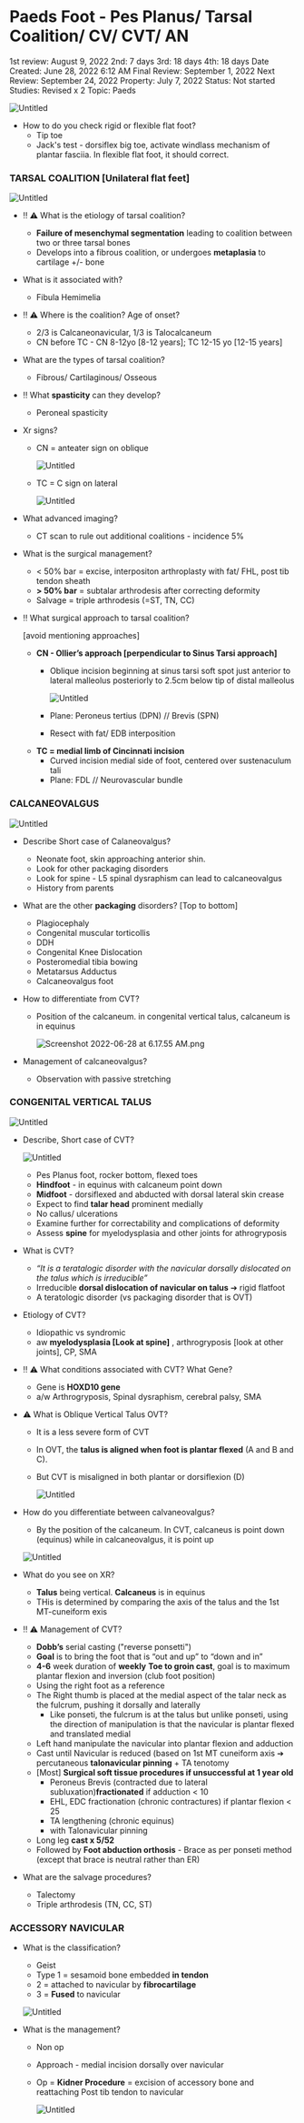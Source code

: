 # Paeds Foot - Pes Planus/ Tarsal Coalition/ CV/ CVT/ AN

1st review: August 9, 2022
2nd: 7 days
3rd: 18 days
4th: 18 days
Date Created: June 28, 2022 6:12 AM
Final Review: September 1, 2022
Next Review: September 24, 2022
Property: July 7, 2022
Status: Not started
Studies: Revised x 2
Topic: Paeds

![Untitled](Paeds%20Foot%20-%20Pes%20Planus%20Tarsal%20Coalition%20CV%20CVT%20AN%20317d409358cb49798f8302f2beba2124/Untitled.png)

- How to do you check rigid or flexible flat foot?
    - Tip toe
    - Jack's test - dorsiflex big toe, activate windlass mechanism of plantar fasciia. In flexible flat foot, it should correct.

### TARSAL COALITION [Unilateral flat feet]

![Untitled](Paeds%20Foot%20-%20Pes%20Planus%20Tarsal%20Coalition%20CV%20CVT%20AN%20317d409358cb49798f8302f2beba2124/Untitled%201.png)

- ‼️ ⚠️ What is the etiology of tarsal coalition?
    - **Failure of mesenchymal segmentation** leading to coalition between two or three tarsal bones
    - Develops into a fibrous coalition, or undergoes **metaplasia** to cartilage +/- bone
- What is it associated with?
    - Fibula Hemimelia
- ‼️ ⚠️ Where is the coalition? Age of onset?
    - 2/3 is Calcaneonavicular, 1/3 is Talocalcaneum
    - CN before TC - CN 8-12yo [8-12 years]; TC 12-15 yo [12-15 years]
- What are the types of tarsal coalition?
    - Fibrous/ Cartilaginous/ Osseous
- ‼️ What **spasticity** can they develop?
    - Peroneal spasticity
- Xr signs?
    - CN = anteater sign on oblique
        
        ![Untitled](Paeds%20Foot%20-%20Pes%20Planus%20Tarsal%20Coalition%20CV%20CVT%20AN%20317d409358cb49798f8302f2beba2124/Untitled%202.png)
        
    - TC = C sign on lateral
        
        ![Untitled](Paeds%20Foot%20-%20Pes%20Planus%20Tarsal%20Coalition%20CV%20CVT%20AN%20317d409358cb49798f8302f2beba2124/Untitled%203.png)
        
- What advanced imaging?
    - CT scan to rule out additional coalitions - incidence 5%
- What is the surgical management?
    - < 50% bar = excise, interpositon arthroplasty with fat/ FHL, post tib tendon sheath
    - **> 50% bar** = subtalar arthrodesis after correcting deformity
    - Salvage = triple arthrodesis (=ST, TN, CC)
- ‼️ What surgical approach to tarsal coalition?
    
    [avoid mentioning approaches]
    
    - **CN - Ollier’s approach [perpendicular to Sinus Tarsi approach]**
        - Oblique incision beginning at sinus tarsi soft spot just anterior to lateral malleolus posteriorly to 2.5cm below tip of distal malleolus
            
            ![Untitled](Paeds%20Foot%20-%20Pes%20Planus%20Tarsal%20Coalition%20CV%20CVT%20AN%20317d409358cb49798f8302f2beba2124/Untitled%204.png)
            
        - Plane: Peroneus tertius (DPN) // Brevis (SPN)
        - Resect with fat/ EDB interposition
    - **TC = medial limb of Cincinnati incision**
        - Curved incision medial side of foot, centered over sustenaculum tali
        - Plane: FDL // Neurovascular bundle

### CALCANEOVALGUS

![Untitled](Paeds%20Foot%20-%20Pes%20Planus%20Tarsal%20Coalition%20CV%20CVT%20AN%20317d409358cb49798f8302f2beba2124/Untitled%205.png)

- Describe Short case of Calaneovalgus?
    - Neonate foot, skin approaching anterior shin.
    - Look for other packaging disorders
    - Look for spine - L5 spinal dysraphism can lead to calcaneovalgus
    - History from parents
- What are the other **packaging** disorders? [Top to bottom]
    - Plagiocephaly
    - Congenital muscular torticollis
    - DDH
    - Congenital Knee Dislocation
    - Posteromedial tibia bowing
    - Metatarsus Adductus
    - Calcaneovalgus foot
- How to differentiate from CVT?
    - Position of the calcaneum. in congenital vertical talus, calcaneum is in equinus
        
        ![Screenshot 2022-06-28 at 6.17.55 AM.png](Paeds%20Foot%20-%20Pes%20Planus%20Tarsal%20Coalition%20CV%20CVT%20AN%20317d409358cb49798f8302f2beba2124/Screenshot_2022-06-28_at_6.17.55_AM.png)
        
- Management of calcaneovalgus?
    - Observation with passive stretching

### CONGENITAL VERTICAL TALUS

![Untitled](Paeds%20Foot%20-%20Pes%20Planus%20Tarsal%20Coalition%20CV%20CVT%20AN%20317d409358cb49798f8302f2beba2124/Untitled%206.png)

- Describe, Short case of CVT?
    
    ![Untitled](Paeds%20Foot%20-%20Pes%20Planus%20Tarsal%20Coalition%20CV%20CVT%20AN%20317d409358cb49798f8302f2beba2124/Untitled%207.png)
    
    - Pes Planus foot, rocker bottom, flexed toes
    - **Hindfoot** - in equinus with calcaneum point down
    - **Midfoot** - dorsiflexed and abducted with dorsal lateral skin crease
    - Expect to find **talar head** prominent medially
    - No callus/ ulcerations
    - Examine further for correctability and complications of deformity
    - Assess **spine** for myelodysplasia and other joints for athrogryposis
- What is CVT?
    - *“It is a teratalogic disorder with the navicular dorsally dislocated on the talus which is irreducible”*
    - Irreducible **dorsal dislocation of navicular on talus** ➔ rigid flatfoot
    - A teratologic disorder (vs packaging disorder that is OVT)
- Etiology of CVT?
    - Idiopathic vs syndromic
    - aw **myelodysplasia [Look at spine]** , arthrogryposis [look at other joints], CP, SMA
- ‼️ ⚠️ What conditions associated with CVT? What Gene?
    - Gene is **HOXD10 gene**
    - a/w Arthrogryposis, Spinal dysraphism, cerebral palsy, SMA
- ⚠️ What is Oblique Vertical Talus OVT?
    - It is a less severe form of CVT
    - In OVT, the **talus is aligned when foot is plantar flexed** (A and B and C).
    - But CVT is misaligned in both plantar or dorsiflexion (D)
        
        ![Untitled](Paeds%20Foot%20-%20Pes%20Planus%20Tarsal%20Coalition%20CV%20CVT%20AN%20317d409358cb49798f8302f2beba2124/Untitled%208.png)
        
- How do you differentiate between calvaneovalgus?
    - By the position of the calcaneum. In CVT, calcaneus is point down (equinus) while in calcaneovalgus, it is point up
    
    ![Untitled](Paeds%20Foot%20-%20Pes%20Planus%20Tarsal%20Coalition%20CV%20CVT%20AN%20317d409358cb49798f8302f2beba2124/Untitled%209.png)
    
- What do you see on XR?
    - **Talus** being vertical. **Calcaneus** is in equinus
    - THis is determined by comparing the axis of the talus and the 1st MT-cuneiform exis
- ‼️ ⚠️ Management of CVT?
    - **Dobb’s** serial casting ("reverse ponsetti")
    - **Goal** is to bring the foot that is “out and up” to “down and in”
    - **4-6** week duration of **weekly** **Toe to groin cast**, goal is to maximum plantar flexion and inversion (club foot position)
    - Using the right foot as a reference
    - The Right thumb is placed at the medial aspect of the talar neck as the fulcrum, pushing it dorsally and laterally
        - Like ponseti, the fulcrum is at the talus but unlike ponseti, using the direction of manipulation is that the navicular is plantar flexed and translated medial
    - Left hand manipulate the navicular into plantar flexion and adduction
    - Cast until Navicular is reduced (based on 1st MT cuneiform axis ➔ percutaneous **talonavicular pinning** + TA tenotomy
    - [Most] **Surgical soft tissue procedures if unsuccessful at 1 year old**
        - Peroneus Brevis (contracted due to lateral subluxation)**fractionated** if adduction < 10
        - EHL, EDC fractionation (chronic contractures) if plantar flexion < 25
        - TA lengthening (chronic equinus)
        - with Talonavicular pinning
    - Long leg **cast x 5/52**
    - Followed by **Foot abduction orthosis** - Brace as per ponseti method (except that brace is neutral rather than ER)
- What are the salvage procedures?
    - Talectomy
    - Triple arthrodesis (TN, CC, ST)

### ACCESSORY NAVICULAR

- What is the classification?
    - Geist
    - Type 1 = sesamoid bone embedded **in tendon**
    - 2 = attached to navicular by **fibrocartilage**
    - 3 = **Fused** to navicular
    
    ![Untitled](Paeds%20Foot%20-%20Pes%20Planus%20Tarsal%20Coalition%20CV%20CVT%20AN%20317d409358cb49798f8302f2beba2124/Untitled%2010.png)
    
- What is the management?
    - Non op
    - Approach - medial incision dorsally over navicular
    - Op = **Kidner Procedure** = excision of accessory bone and reattaching Post tib tendon to navicular
        
        ![Untitled](Paeds%20Foot%20-%20Pes%20Planus%20Tarsal%20Coalition%20CV%20CVT%20AN%20317d409358cb49798f8302f2beba2124/Untitled%2011.png)